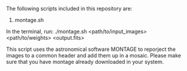 The following scripts included in this repository are: 

1. montage.sh

In the terminal, run:
./montage.sh <path/to/input_images> <path/to/weights> <output.fits>

This script uses the astronomical software MONTAGE to reporject the images to a common header and add them up in a mosaic. Please make sure that you have montage already downloaded in your system. 


